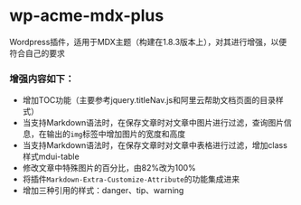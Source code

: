 # wp-acme-mdx-plus

Wordpress插件，适用于MDX主题（构建在1.8.3版本上），对其进行增强，以便符合自己的要求

### 增强内容如下：

- 增加TOC功能（主要参考jquery.titleNav.js和阿里云帮助文档页面的目录样式）
- 当支持Markdown语法时，在保存文章时对文章中图片进行过滤，查询图片信息，在输出的<code>img</code>标签中增加图片的宽度和高度
- 当支持Markdown语法时，在保存文章时对文章中表格进行过滤，增加class样式mdui-table
- 修改文章中特殊图片的百分比，由82%改为100%
- 将插件<code>Markdown-Extra-Customize-Attribute</code>的功能集成进来
- 增加三种引用的样式：danger、tip、warning